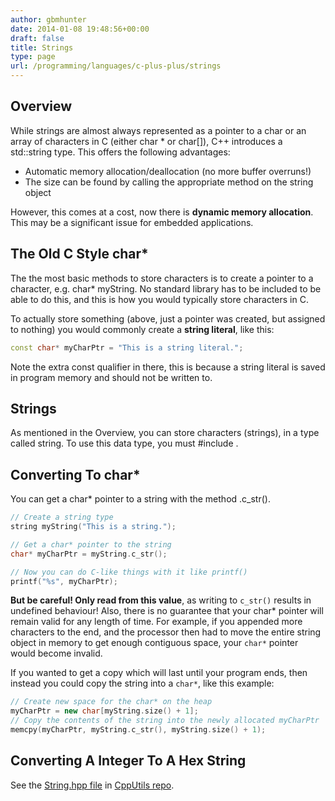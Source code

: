 ```yaml
---
author: gbmhunter
date: 2014-01-08 19:48:56+00:00
draft: false
title: Strings
type: page
url: /programming/languages/c-plus-plus/strings
---
```


## Overview

While strings are almost always represented as a pointer to a char or an array of characters in C (either char * or char[]), C++ introduces a std::string type. This offers the following advantages:

* Automatic memory allocation/deallocation (no more buffer overruns!)
* The size can be found by calling the appropriate method on the string object

However, this comes at a cost, now there is **dynamic memory allocation**. This may be a significant issue for embedded applications.

## The Old C Style char*

The the most basic methods to store characters is to create a pointer to a character, e.g. char* myString. No standard library has to be included to be able to do this, and this is how you would typically store characters in C.

To actually store something (above, just a pointer was created, but assigned to nothing) you would commonly create a **string literal**, like this:

```c++    
const char* myCharPtr = "This is a string literal.";
```    

Note the extra const qualifier in there, this is because a string literal is saved in program memory and should not be written to.

## Strings

As mentioned in the Overview, you can store characters (strings), in a type called string. To use this data type, you must #include <string>.

## Converting To char*

You can get a char* pointer to a string with the method .c_str().

```c++    
// Create a string type
string myString("This is a string.");

// Get a char* pointer to the string
char* myCharPtr = myString.c_str();

// Now you can do C-like things with it like printf()
printf("%s", myCharPtr);
```

**But be careful! Only read from this value**, as writing to `c_str()` results in undefined behaviour! Also, there is no guarantee that your char* pointer will remain valid for any length of time. For example, if you appended more characters to the end, and the processor then had to move the entire string object in memory to get enough contiguous space, your `char*` pointer would become invalid.

If you wanted to get a copy which will last until your program ends, then instead you could copy the string into a `char*`, like this example:

```c++    
// Create new space for the char* on the heap
myCharPtr = new char[myString.size() + 1];
// Copy the contents of the string into the newly allocated myCharPtr
memcpy(myCharPtr, myString.c_str(), myString.size() + 1);
```

## Converting A Integer To A Hex String

See the [String.hpp file](https://github.com/mbedded-ninja/CppUtils/blob/master/include/CppUtils/StrConv.hpp) in [CppUtils repo](https://github.com/mbedded-ninja/CppUtils).
